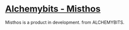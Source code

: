 # [Alchemybits - Misthos](https://roque510.github.io/AboutMe)


Misthos is a product in development. from ALCHEMYBITS.

